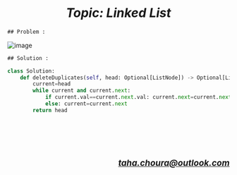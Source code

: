 <h1 align="center";"><em> Topic: Linked List</em></h1>

```diff
## Problem :
```
                    

![image](https://user-images.githubusercontent.com/11164303/169665991-5ef6b618-265f-4fcb-bdb4-bbe58f04b582.png)



```diff
## Solution :
```
                    
                    
```python
class Solution:
    def deleteDuplicates(self, head: Optional[ListNode]) -> Optional[ListNode]:
        current=head
        while current and current.next:
            if current.val==current.next.val: current.next=current.next.next
            else: current=current.next
        return head
```

<br/>                  
<br/>
<h3 align="right"><em><Taha Choura <em><h3>
<br/>
<a width="200" href="#">taha.choura@outlook.com</a><br />
</p>
